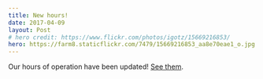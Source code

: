 ```yaml
---
title: New hours!
date: 2017-04-09
layout: Post
# hero credit: https://www.flickr.com/photos/igotz/15669216853/
hero: https://farm8.staticflickr.com/7479/15669216853_aa8e70eae1_o.jpg
---
```


Our hours of operation have been updated! [See them](/hours).
